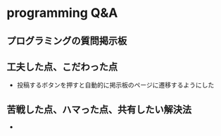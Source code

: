 # programming Q&A

## プログラミングの質問掲示板

## 工夫した点、こだわった点
- 投稿するボタンを押すと自動的に掲示板のページに遷移するようにした

## 苦戦した点、ハマった点、共有したい解決法
- 